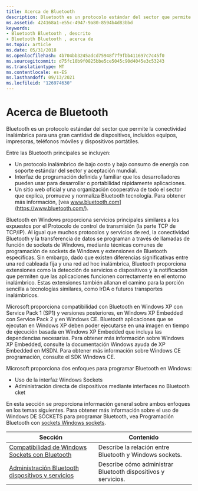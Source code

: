 ```yaml
---
title: Acerca de Bluetooth
description: Bluetooth es un protocolo estándar del sector que permite la conectividad inalámbrica para una gran cantidad de dispositivos, incluidos equipos, impresoras, teléfonos móviles y dispositivos portátiles.
ms.assetid: 424168a1-e55c-4947-9a80-8594b4d83bbd
keywords:
- Bluetooth Bluetooth , descrito
- Bluetooth Bluetooth , acerca de
ms.topic: article
ms.date: 05/31/2018
ms.openlocfilehash: 4b704bb3245adcd75948f7f9fbb411697c7c45f0
ms.sourcegitcommit: d75fc10b9f0825bbe5ce5045c90d4045e3c53243
ms.translationtype: MT
ms.contentlocale: es-ES
ms.lasthandoff: 09/13/2021
ms.locfileid: "126974630"
---
```

# <a name="about-bluetooth"></a>Acerca de Bluetooth

Bluetooth es un protocolo estándar del sector que permite la conectividad inalámbrica para una gran cantidad de dispositivos, incluidos equipos, impresoras, teléfonos móviles y dispositivos portátiles.

Entre las Bluetooth principales se incluyen:

-   Un protocolo inalámbrico de bajo costo y bajo consumo de energía con soporte estándar del sector y aceptación mundial.
-   Interfaz de programación definida y familiar que los desarrolladores pueden usar para desarrollar o portabilidad rápidamente aplicaciones.
-   Un sitio web oficial y una organización cooperativa de todo el sector que explica, promueve y normaliza Bluetooth tecnología. Para obtener más información, [vea www.bluetooth.com](https://www.bluetooth.com/).

Bluetooth en Windows proporciona servicios principales similares a los expuestos por el Protocolo de control de transmisión (la parte TCP de TCP/IP). Al igual que muchos protocolos y servicios de red, la conectividad Bluetooth y la transferencia de datos se programan a través de llamadas de función de sockets de Windows, mediante técnicas comunes de programación de sockets de Windows y extensiones de Bluetooth específicas. Sin embargo, dado que existen diferencias significativas entre una red cableada fija y una red ad hoc inalámbrica, Bluetooth proporciona extensiones como la detección de servicios o dispositivos y la notificación que permiten que las aplicaciones funcionen correctamente en el entorno inalámbrico. Estas extensiones también allanan el camino para la porción sencilla a tecnologías similares, como IrDA o futuros transportes inalámbricos.

Microsoft proporciona compatibilidad con Bluetooth en Windows XP con Service Pack 1 (SP1) y versiones posteriores, en Windows XP Embedded con Service Pack 2 y en Windows CE. Bluetooth aplicaciones que se ejecutan en Windows XP deben poder ejecutarse en una imagen en tiempo de ejecución basada en Windows XP Embedded que incluya las dependencias necesarias. Para obtener más información sobre Windows XP Embedded, consulte la documentación Windows ayuda de XP Embedded en MSDN. Para obtener más información sobre Windows CE programación, consulte el SDK Windows CE.

Microsoft proporciona dos enfoques para programar Bluetooth en Windows:

-   Uso de la interfaz Windows Sockets
-   Administración directa de dispositivos mediante interfaces no Bluetooth cket

En esta sección se proporciona información general sobre ambos enfoques en los temas siguientes. Para obtener más información sobre el uso de Windows DE SOCKETS para programar Bluetooth, vea Programación Bluetooth con [sockets Windows sockets](bluetooth-programming-with-windows-sockets.md).



| Sección                                                                                | Contenido                                                           |
|----------------------------------------------------------------------------------------|-------------------------------------------------------------------|
| [Compatibilidad de Windows Sockets con Bluetooth](windows-sockets-support-for-bluetooth.md)     | Describe la relación entre Bluetooth y Windows sockets. |
| [Administración Bluetooth dispositivos y servicios](managing-bluetooth-devices-and-services.md) | Describe cómo administrar Bluetooth dispositivos y servicios.           |



 

 

 




